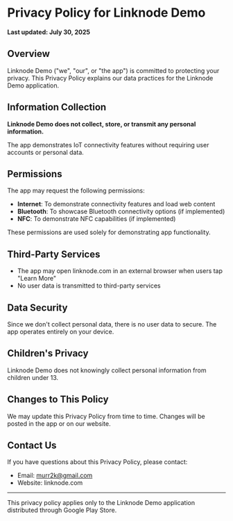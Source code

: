 # Privacy Policy for Linknode Demo

**Last updated: July 30, 2025**

## Overview

Linknode Demo ("we", "our", or "the app") is committed to protecting your privacy. This Privacy Policy explains our data practices for the Linknode Demo application.

## Information Collection

**Linknode Demo does not collect, store, or transmit any personal information.**

The app demonstrates IoT connectivity features without requiring user accounts or personal data.

## Permissions

The app may request the following permissions:
- **Internet**: To demonstrate connectivity features and load web content
- **Bluetooth**: To showcase Bluetooth connectivity options (if implemented)
- **NFC**: To demonstrate NFC capabilities (if implemented)

These permissions are used solely for demonstrating app functionality.

## Third-Party Services

- The app may open linknode.com in an external browser when users tap "Learn More"
- No user data is transmitted to third-party services

## Data Security

Since we don't collect personal data, there is no user data to secure. The app operates entirely on your device.

## Children's Privacy

Linknode Demo does not knowingly collect personal information from children under 13.

## Changes to This Policy

We may update this Privacy Policy from time to time. Changes will be posted in the app or on our website.

## Contact Us

If you have questions about this Privacy Policy, please contact:
- Email: murr2k@gmail.com
- Website: linknode.com

---

This privacy policy applies only to the Linknode Demo application distributed through Google Play Store.